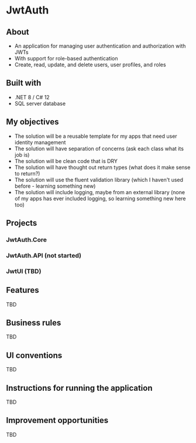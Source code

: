 # JwtAuth

## About
 - An application for managing user authentication and authorization with JWTs
 - With support for role-based authentication
 - Create, read, update, and delete users, user profiles, and roles

## Built with
 - .NET 8 / C# 12
 - SQL server database

## My objectives
 - The solution will be a reusable template for my apps that need user identity management
 - The solution will have separation of concerns (ask each class what its job is)
 - The solution will be clean code that is DRY
 - The solution will have thought out return types (what does it make sense to return?)
 - The solution will use the fluent validation library (which I haven't used before - learning something new)
 - The solution will include logging, maybe from an external library (none of my apps has ever included logging, so learning something new here too)

## Projects
### JwtAuth.Core
### JwtAuth.API (not started)
### JwtUI (TBD)

## Features
TBD

## Business rules
TBD

## UI conventions
TBD

## Instructions for running the application
TBD

## Improvement opportunities
TBD

